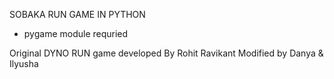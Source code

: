 SOBAKA RUN GAME IN PYTHON
- pygame module requried

Original DYNO RUN game developed By Rohit Ravikant 
Modified by Danya & Ilyusha